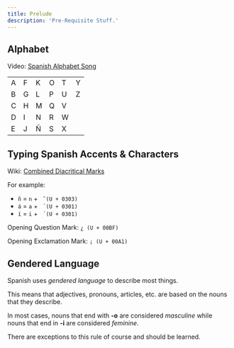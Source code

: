 ```yaml
---
title: Prelude
description: 'Pre-Requisite Stuff.'
---
```


## Alphabet

Video: [Spanish Alphabet Song](https://www.youtube.com/watch?v=5MJbHmgaeDM)

|   |   |   |   |   |   |
|---|---|---|---|---|---|
| A | F | K | O | T | Y |
| B | G | L | P | U | Z |
| C | H | M | Q | V |   |
| D | I | N | R | W |   |
| E | J | Ñ | S | X |   |

## Typing Spanish Accents & Characters

Wiki: [Combined Diacritical Marks](https://en.wikipedia.org/wiki/Combining_Diacritical_Marks)

For example:

- `ñ` = `n` + ` ̃ (U + 0303)`
- `á` = `a` + ` ́ (U + 0301)`
- `í` = `i` + ` ́ (U + 0301)`

Opening Question Mark: `¿ (U + 00BF)`

Opening Exclamation Mark: `¡ (U + 00A1)`

## Gendered Language

Spanish uses *gendered language* to describe most things.

This means that adjectives, pronouns, articles, etc. are based on the 
nouns that they describe.

In most cases, nouns that end with **-o** are considered *masculine* while 
nouns that end in **-i** are considered *feminine*.

There are exceptions to this rule of course and should be learned.
